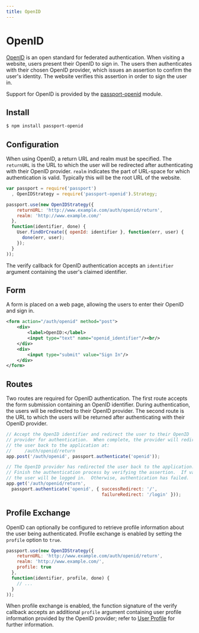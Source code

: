 ```yaml
---
title: OpenID
---
```


# OpenID

[OpenID](http://openid.net/) is an open standard for federated authentication.
When visiting a website, users present their OpenID to sign in.  The users then
authenticates with their chosen OpenID provider, which issues an assertion to
confirm the user's identity.  The website verifies this assertion in order to
sign the user in.

Support for OpenID is provided by the [passport-openid](https://github.com/jaredhanson/passport-openid)
module.

## Install

```bash
$ npm install passport-openid
```

## Configuration

When using OpenID, a return URL and realm must be specified.  The `returnURL` is
the URL to which the user will be redirected after authenticating with their
OpenID provider.  `realm` indicates the part of URL-space for which
authentication is valid.  Typically this will be the root URL of the website.

```javascript
var passport = require('passport')
  , OpenIDStrategy = require('passport-openid').Strategy;

passport.use(new OpenIDStrategy({
    returnURL: 'http://www.example.com/auth/openid/return',
    realm: 'http://www.example.com/'
  },
  function(identifier, done) {
    User.findOrCreate({ openId: identifier }, function(err, user) {
      done(err, user);
    });
  }
));
```

The verify callback for OpenID authentication accepts an `identifier` argument
containing the user's claimed identifier.

## Form

A form is placed on a web page, allowing the users to enter their OpenID and
sign in.

```xml
<form action="/auth/openid" method="post">
    <div>
        <label>OpenID:</label>
        <input type="text" name="openid_identifier"/><br/>
    </div>
    <div>
        <input type="submit" value="Sign In"/>
    </div>
</form>
```

## Routes

Two routes are required for OpenID authentication.  The first route accepts the
form submission containing an OpenID identifier.  During authentication, the
users will be redirected to their OpenID provider.  The second route is the URL
to which the users will be returned after authenticating with their OpenID
provider.

```javascript
// Accept the OpenID identifier and redirect the user to their OpenID
// provider for authentication.  When complete, the provider will redirect
// the user back to the application at:
//     /auth/openid/return
app.post('/auth/openid', passport.authenticate('openid'));

// The OpenID provider has redirected the user back to the application.
// Finish the authentication process by verifying the assertion.  If valid,
// the user will be logged in.  Otherwise, authentication has failed.
app.get('/auth/openid/return',
  passport.authenticate('openid', { successRedirect: '/',
                                    failureRedirect: '/login' }));
```

## Profile Exchange

OpenID can optionally be configured to retrieve profile information about the
user being authenticated.  Profile exchange is enabled by setting the `profile`
option to `true`.

```javascript
passport.use(new OpenIDStrategy({
    returnURL: 'http://www.example.com/auth/openid/return',
    realm: 'http://www.example.com/',
    profile: true
  },
  function(identifier, profile, done) {
    // ...
  }
));
```

When profile exchange is enabled, the function signature of the verify callback
accepts an additional `profile` argument containing user profile information
provided by the OpenID provider; refer to [User Profile](/guide/profile/) for
further information.
